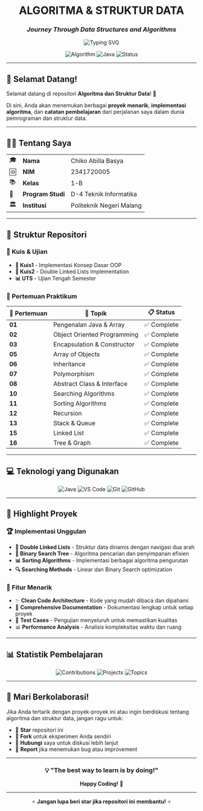<div align="center">

# ALGORITMA & STRUKTUR DATA 
### *Journey Through Data Structures and Algorithms*

<p align="center">
  <img src="https://readme-typing-svg.herokuapp.com?font=Fira+Code&pause=1000&color=36BCF7&center=true&vCenter=true&width=435&lines=Data+Structures+%26+Algorithms;Java+Programming;Problem+Solving;Clean+Code+Architecture" alt="Typing SVG" />
</p>

  ![Algorithm](https://img.shields.io/badge/Algorithm-Data%20Structure-blue?style=for-the-badge&logo=java&logoColor=white)
  ![Java](https://img.shields.io/badge/Java-ED8B00?style=for-the-badge&logo=java&logoColor=white)
  ![Status](https://img.shields.io/badge/Status-Active-green?style=for-the-badge)
  
</div>

---

## 👋 Selamat Datang!

Selamat datang di repositori **Algoritma dan Struktur Data**! 🎯 

Di sini, Anda akan menemukan berbagai **proyek menarik**, **implementasi algoritma**, dan **catatan pembelajaran** dari perjalanan saya dalam dunia pemrograman dan struktur data.

---

## 👨‍💻 Tentang Saya

<table>
  <tr>
    <td>🎓</td>
    <td><strong>Nama</strong></td>
    <td>Chiko Abilla Basya</td>
  </tr>
  <tr>
    <td>🆔</td>
    <td><strong>NIM</strong></td>
    <td>2341720005</td>
  </tr>
  <tr>
    <td>📚</td>
    <td><strong>Kelas</strong></td>
    <td>1-B</td>
  </tr>
  <tr>
    <td>🏫</td>
    <td><strong>Program Studi</strong></td>
    <td>D-4 Teknik Informatika</td>
  </tr>
  <tr>
    <td>🏛️</td>
    <td><strong>Institusi</strong></td>
    <td>Politeknik Negeri Malang</td>
  </tr>
</table>

---

## 📁 Struktur Repositori

### 🧩 Kuis & Ujian
- **📝 Kuis1** - Implementasi Konsep Dasar OOP
- **📝 Kuis2** - Double Linked Lists Implementation
- **📊 UTS** - Ujian Tengah Semester

### 🎯 Pertemuan Praktikum
| 📅 Pertemuan | 🎯 Topik | 📋 Status |
|--------------|----------|-----------|
| **01** | Pengenalan Java & Array | ✅ Complete |
| **02** | Object Oriented Programming | ✅ Complete |
| **03** | Encapsulation & Constructor | ✅ Complete |
| **05** | Array of Objects | ✅ Complete |
| **06** | Inheritance | ✅ Complete |
| **07** | Polymorphism | ✅ Complete |
| **08** | Abstract Class & Interface | ✅ Complete |
| **10** | Searching Algorithms | ✅ Complete |
| **11** | Sorting Algorithms | ✅ Complete |
| **12** | Recursion | ✅ Complete |
| **13** | Stack & Queue | ✅ Complete |
| **15** | Linked List | ✅ Complete |
| **16** | Tree & Graph | ✅ Complete |

---

## 💻 Teknologi yang Digunakan

<div align="center">
  
  ![Java](https://img.shields.io/badge/Java-ED8B00?style=flat&logo=java&logoColor=white)
  ![VS Code](https://img.shields.io/badge/VS%20Code-007ACC?style=flat&logo=visual-studio-code&logoColor=white)
  ![Git](https://img.shields.io/badge/Git-F05032?style=flat&logo=git&logoColor=white)
  ![GitHub](https://img.shields.io/badge/GitHub-181717?style=flat&logo=github&logoColor=white)
  
</div>

---

## 🎯 Highlight Proyek

### 🏆 Implementasi Unggulan
- **🔗 Double Linked Lists** - Struktur data dinamis dengan navigasi dua arah
- **🌳 Binary Search Tree** - Algoritma pencarian dan penyimpanan efisien  
- **📊 Sorting Algorithms** - Implementasi berbagai algoritma pengurutan
- **🔍 Searching Methods** - Linear dan Binary Search optimization

### 🚀 Fitur Menarik
- ✨ **Clean Code Architecture** - Kode yang mudah dibaca dan dipahami
- 📖 **Comprehensive Documentation** - Dokumentasi lengkap untuk setiap proyek
- 🧪 **Test Cases** - Pengujian menyeluruh untuk memastikan kualitas
- 📊 **Performance Analysis** - Analisis kompleksitas waktu dan ruang

---

## 📊 Statistik Pembelajaran

<div align="center">
  
  ![Contributions](https://img.shields.io/badge/Total%20Commits-50+-green?style=for-the-badge)
  ![Projects](https://img.shields.io/badge/Projects%20Completed-15+-blue?style=for-the-badge)
  ![Topics](https://img.shields.io/badge/Topics%20Covered-12+-orange?style=for-the-badge)
  
</div>

---

## 🤝 Mari Berkolaborasi!

Jika Anda tertarik dengan proyek-proyek ini atau ingin berdiskusi tentang algoritma dan struktur data, jangan ragu untuk:

- 🌟 **Star** repositori ini
- 🍴 **Fork** untuk eksperimen Anda sendiri
- 📧 **Hubungi** saya untuk diskusi lebih lanjut
- 🐛 **Report** jika menemukan bug atau improvement

---

<div align="center">
  
  ### 💡 "The best way to learn is by doing!"
  
  **Happy Coding!** 🎉
  
  ---
  
  ⭐ **Jangan lupa beri star jika repositori ini membantu!** ⭐
  
</div>